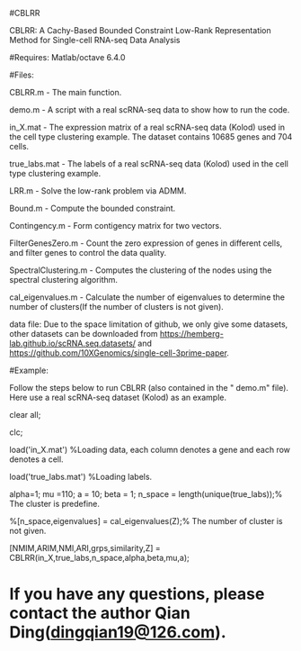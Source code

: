 #CBLRR

CBLRR: A Cachy-Based Bounded Constraint Low-Rank Representation Method for Single-cell RNA-seq Data Analysis

#Requires: Matlab/octave 6.4.0

#Files:

CBLRR.m - The main function.

demo.m - A script with a real scRNA-seq data to show how to run the code.

in_X.mat -  The expression matrix of a real scRNA-seq data (Kolod) used in the cell type clustering example. The dataset contains 10685 genes and 704 cells.

true_labs.mat - The labels of a real scRNA-seq data (Kolod) used in the cell type clustering example. 

LRR.m - Solve the low-rank problem via ADMM.

Bound.m - Compute the bounded constraint.

Contingency.m - Form contigency matrix for two vectors.

FilterGenesZero.m - Count the zero expression of genes in different cells, and filter genes to control the data quality.

SpectralClustering.m - Computes the clustering of the nodes using the spectral clustering algorithm.

cal_eigenvalues.m - Calculate the number of eigenvalues to determine the number of clusters(If the number of clusters is not given).

data file: Due to the space limitation of github, we only give some datasets, other datasets can be downloaded from https://hemberg-lab.github.io/scRNA.seq.datasets/ and https://github.com/10XGenomics/single-cell-3prime-paper.

#Example:

Follow the steps below to run CBLRR (also contained in the " demo.m" file). Here use a real scRNA-seq dataset (Kolod) as an example.

clear all;

clc;

load('in_X.mat') %Loading data, each column denotes a gene and each row denotes a cell.

load('true_labs.mat') %Loading labels.

alpha=1;
mu =110;
a = 10;
beta = 1;
n_space = length(unique(true_labs));% The cluster is predefine.

%[n_space,eigenvalues] = cal_eigenvalues(Z);% The number of cluster is not given.

[NMIM,ARIM,NMI,ARI,grps,similarity,Z] = CBLRR(in_X,true_labs,n_space,alpha,beta,mu,a);

# If you have any questions, please contact the author Qian Ding(dingqian19@126.com).





